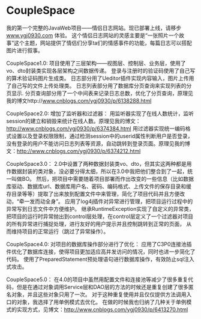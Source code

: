 # CoupleSpace
我的第一个完整的JavaWeb项目——情侣日志网站。现已部署上线，请移步 www.ygj0930.com 体验。
这个情侣日志网站的灵感主要是“一张照片一个故事”这个主题，网站提供了情侣们分享ta们的情感事件的功能，每篇日志可以搭配图片进行叙事。

CoupleSpace1.0:
项目使用了三层架构——视图层、控制层、业务层，使用了vo、dto封装类实现各层架构之间数据传递。
登录与注册时的验证码使用了自己写的算术验证码图片生成类。
日志部分用了Ueditor插件实现内容输入，图片上传用了自己写的文件上传处理类。
日志列表部分用了数据库分页查询来实现列表的分页显示.
分页查询部分用了一个中间表来记录日志总数，优化了分页查询，原理见我的博文http://www.cnblogs.com/ygj0930/p/6138288.html

CoupleSpace2.0:
增加了监听器和过滤器：
用监听器实现了在线人数统计，监听session的建立和销毁来统计在线人数。原理见我的博文：http://www.cnblogs.com/ygj0930/p/6374384.html
用过滤器实现统一编码格式设置以及登录权限限制，通过检测session中的userid属性判断用户是否登录，没有登录的用户不能访问日志列表等资源，自动跳转到登录页面。原理见我的博文：http://www.cnblogs.com/ygj0930/p/6374212.html

CoupleSpace3.0：
2.0中设置了两种数据封装类vo、dto，但其实这两种都是用作数据封装的类对象，没必要分得太细，所以在3.0中我把他们整合到了一起，统一叫做BO。
然后，把项目中需要随着项目部署而作出改变的一些信息（比如数据库驱动、数据库url、数据库用户名、密码、编码格式、上传文件的保存目录和缓存目录等等）提取了出来放到配置文件中来管理，简化了项目代码并且方便改动，“牵一发而动全身”。
应用了log4j插件对异常进行管理，把项目运行过程中的异常写到日志文件中方便维护。
继承RuntimeException实现了自定义的异常类，把项目的运行时异常抛出到control层处理，在control层定义了一个过滤器对项目的所有异常进行捕捉处理，进行友好的用户提示并且控制跳转到正常的页面，
从而维持项目的正常运行（跳过了异常操作）。

CoupleSpace4.0:
对项目的数据库操作部分进行了优化：
应用了C3P0连接池插件优化了数据库连接，使得项目更加适应高并发访问的情况，同时也进一步简化了代码。
使用了PreparedStatement预处理语句进行数据库操作，有效防止sql注入式攻击。

CoupleSpace5.0：
在4.0的项目中虽然用配置文件和连接池等减少了很多重复代码，但是在通过对象调用Service层和DAO层的方法的时候还是重复创建了很多匿名对象，并且这些对象只用了一次。
对于这种重复使用并且仅仅提供方法调用入口的对象，我选择了用单例模式去优化。
在做的时候我也归纳了几种关于单例模式的实现方式，见博文：http://www.cnblogs.com/ygj0930/p/6413270.html



